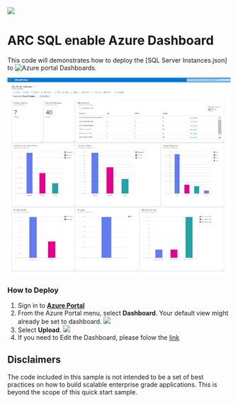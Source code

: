 ![](../media/solutions-microsoft-logo-small.png)

# ARC SQL enable Azure Dashboard
This code will demonstrates how to deploy the [SQL Server Instances.json] to ![Azure portal](#https://learn.microsoft.com/en-us/azure/azure-portal/azure-portal-dashboards) Dashboards.

![](./img/Dashboard.png)

### How to Deploy

1. Sign in to **[Azure Portal](#https://portal.azure.com/)**
2. From the Azure Portal menu, select **Dashboard**. Your default view might already be set to dashboard.
   ![](https://learn.microsoft.com/en-us/azure/azure-portal/media/azure-portal-dashboards/portal-menu-dashboard.png)
3. Select **Upload**.
   ![](https://learn.microsoft.com/en-us/azure/azure-portal/media/azure-portal-dashboards/create-new-dashboard.png)
5. If you need to Edit the Dashboard, please folow the [link](https://learn.microsoft.com/en-us/azure/azure-portal/azure-portal-dashboards#edit-a-dashboard)

<a name=disclaimers></a>

## Disclaimers
The code included in this sample is not intended to be a set of best practices on how to build scalable enterprise grade applications. This is beyond the scope of this quick start sample.
